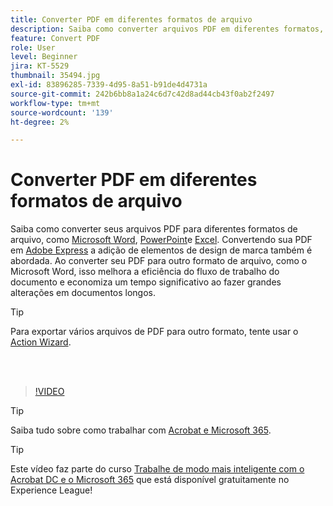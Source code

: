 ```yaml
---
title: Converter PDF em diferentes formatos de arquivo
description: Saiba como converter arquivos PDF em diferentes formatos, como Microsoft Word, Excel ou PowerPoint
feature: Convert PDF
role: User
level: Beginner
jira: KT-5529
thumbnail: 35494.jpg
exl-id: 83896285-7339-4d95-8a51-b91de4d4731a
source-git-commit: 242b6bb8a1a24c6d7c42d8ad44cb43f0ab2f2497
workflow-type: tm+mt
source-wordcount: '139'
ht-degree: 2%

---
```


# Converter PDF em diferentes formatos de arquivo

Saiba como converter seus arquivos PDF para diferentes formatos de arquivo, como [Microsoft Word](https://www.adobe.com/br/acrobat/online/pdf-to-word.html), [PowerPoint](https://www.adobe.com/br/acrobat/online/pdf-to-ppt.html)e [Excel](https://www.adobe.com/br/acrobat/online/pdf-to-excel.html). Convertendo sua PDF em [Adobe Express](https://express.adobe.com) a adição de elementos de design de marca também é abordada. Ao converter seu PDF para outro formato de arquivo, como o Microsoft Word, isso melhora a eficiência do fluxo de trabalho do documento e economiza um tempo significativo ao fazer grandes alterações em documentos longos.

>[!TIP]
>
>Para exportar vários arquivos de PDF para outro formato, tente usar o [Action Wizard](../advanced-tasks/action.md).

<br> 

>[!VIDEO](https://video.tv.adobe.com/v/35494?quality=12&learn=on&hidetitle=true)

>[!TIP]
>
>Saiba tudo sobre como trabalhar com [Acrobat e Microsoft 365](../integrate/integrate-overview.md).

>[!TIP]
>
>Este vídeo faz parte do curso [Trabalhe de modo mais inteligente com o Acrobat DC e o Microsoft 365](https://experienceleague.adobe.com/?recommended=Acrobat-U-1-2021.microsoft365) que está disponível gratuitamente no Experience League!
